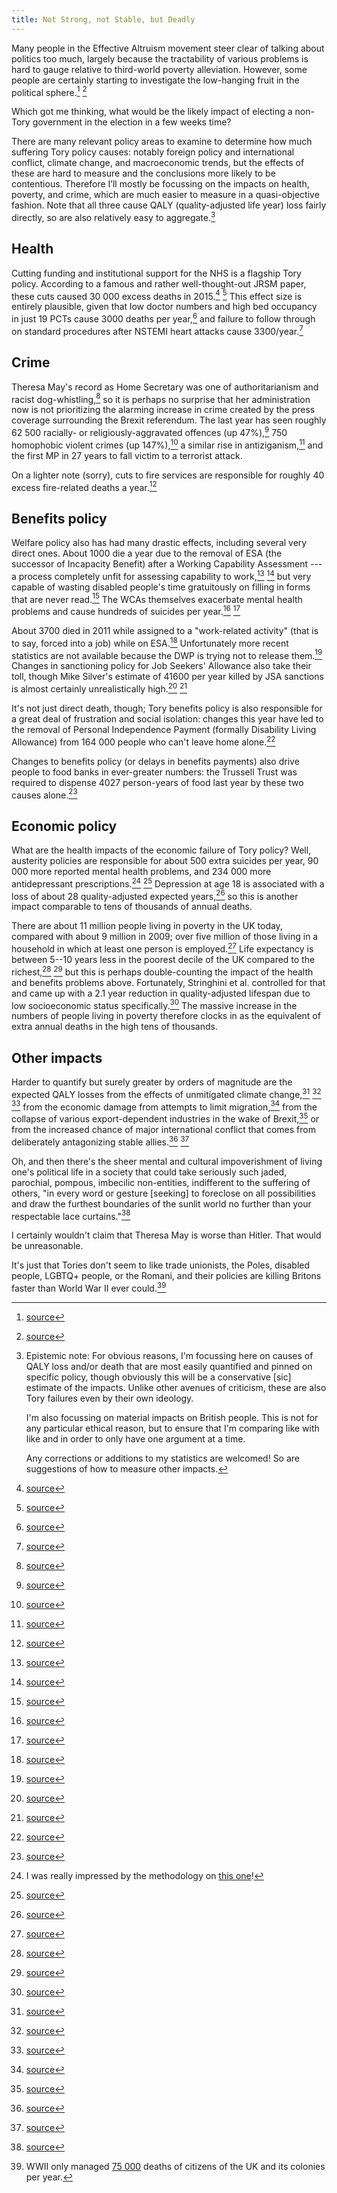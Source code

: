 ```yaml
---
title: Not Strong, not Stable, but Deadly
---
```


Many people in the Effective Altruism movement steer clear of talking about politics too much, largely because the tractability of various problems is hard to gauge relative to third-world poverty alleviation. However, some people are certainly starting to investigate the low-hanging fruit in the political sphere.[^1] [^2]

Which got me thinking, what would be the likely impact of electing a non-Tory government in the election in a few weeks time?

There are many relevant policy areas to examine to determine how much suffering Tory policy causes: notably foreign policy and international conflict, climate change, and macroeconomic trends, but the effects of these are hard to measure and the conclusions more likely to be contentious. Therefore I’ll mostly be focussing on the impacts on health, poverty, and crime, which are much easier to measure in a quasi-objective fashion. Note that all three cause QALY (quality-adjusted life year) loss fairly directly, so are also relatively easy to aggregate.[^title]

## Health
Cutting funding and institutional support for the NHS is a flagship Tory policy. According to a famous and rather well-thought-out JRSM paper, these cuts caused 30 000 excess deaths in 2015.[^h1] [^h2] This effect size is entirely plausible, given that low doctor numbers and high bed occupancy in just 19 PCTs cause 3000 deaths per year,[^h3] and failure to follow through on standard procedures after NSTEMI heart attacks cause 3300/year.[^h4]

## Crime
Theresa May's record as Home Secretary was one of authoritarianism and racist dog-whistling,[^c1] so it is perhaps no surprise that her administration now is not prioritizing the alarming increase in crime created by the press coverage surrounding the Brexit referendum. The last year has seen roughly 62 500 racially- or religiously-aggravated offences (up 47%),[^c2] 750 homophobic violent crimes (up 147%),[^c3] a similar rise in antiziganism,[^c4] and the first MP in 27 years to fall victim to a terrorist attack.

On a lighter note (sorry), cuts to fire services are responsible for roughly 40 excess fire-related deaths a year.[^c5]

## Benefits policy
Welfare policy also has had many drastic effects, including several very direct ones. About 1000 die a year due to the removal of ESA (the successor of Incapacity Benefit) after a Working Capability Assessment ---  a process completely unfit for assessing capability to work,[^b1] [^b2] but very capable of wasting disabled people's time gratuitously on filling in forms that are never read.[^b2forms] The WCAs themselves exacerbate mental health problems and cause hundreds of suicides per year.[^b3] [^b4]

About 3700 died in 2011 while assigned to a "work-related activity" (that is to say, forced into a job) while on ESA.[^b5] Unfortunately more recent statistics are not available because the DWP is trying not to release them.[^b6] Changes in sanctioning policy for Job Seekers' Allowance also take their toll, though Mike Silver's estimate of 41600 per year killed by JSA sanctions is almost certainly unrealistically high.[^b7] [^b8]

It's not just direct death, though; Tory benefits policy is also responsible for a great deal of frustration and social isolation: changes this year have led to the removal of Personal Independence Payment (formally Disability Living Allowance) from 164 000 people who can't leave home alone.[^b9]

Changes to benefits policy (or delays in benefits payments) also drive people to food banks in ever-greater numbers: the Trussell Trust was required to dispense 4027 person-years of food last year by these two causes alone.[^b10]

## Economic policy
What are the health impacts of the economic failure of Tory policy? Well, austerity policies are responsible for about 500 extra suicides per year, 90 000 more reported mental health problems, and 234 000 more antidepressant prescriptions.[^b11] [^b11b] Depression at age 18 is associated with a loss of about 28 quality-adjusted expected years,[^b12] so this is another impact comparable to tens of thousands of annual deaths.

There are about 11 million people living in poverty in the UK today, compared with about 9 million in 2009; over five million of those living in a household in which at least one person is employed.[^b13] Life expectancy is between 5--10 years less in the poorest decile of the UK compared to the richest,[^b14] [^b15] but this is perhaps double-counting the impact of the health and benefits problems above. Fortunately, Stringhini et al. controlled for that and came up with a 2.1 year reduction in quality-adjusted lifespan due to low socioeconomic status specifically.[^b16] The massive increase in the numbers of people living in poverty therefore clocks in as the equivalent of extra annual deaths in the high tens of thousands.

## Other impacts
Harder to quantify but surely greater by orders of magnitude are the expected QALY losses from the effects of unmitigated climate change,[^20] [^21] [^22] from the economic damage from attempts to limit migration,[^23] from the collapse of various export-dependent industries in the wake of Brexit,[^24] or from the increased chance of major international conflict that comes from deliberately antagonizing stable allies.[^25] [^26]

Oh, and then there's the sheer mental and cultural impoverishment of living one's political life in a society that could take seriously such jaded, parochial, pompous, imbecilic non-entities, indifferent to the suffering of others, "in every word or gesture [seeking] to foreclose on all possibilities and draw the furthest boundaries of the sunlit world no further than your respectable lace curtains."[^30]

I certainly wouldn't claim that Theresa May is worse than Hitler. That would be unreasonable.

It's just that Tories don't seem to like trade unionists, the Poles, disabled people, LGBTQ+ people, or the Romani, and their policies are killing Britons faster than World War II ever could.[^war]


[^title]: Epistemic note: For obvious reasons, I'm focussing here on causes of QALY loss and/or death that are most easily quantified and pinned on specific policy, though obviously this will be a conservative [sic] estimate of the impacts. Unlike other avenues of criticism, these are also Tory failures even by their own ideology.

    I'm also focussing on material impacts on British people. This is not for any particular ethical reason, but to ensure that I'm comparing like with like and in order to only have one argument at a time.

    Any corrections or additions to my statistics are welcomed! So are suggestions of how to measure other impacts.

[^1]: [source](http://www.openphilanthropy.org/focus/us-policy)
[^2]: [source](https://docs.google.com/document/d/1DTl4TYaTPMAtwQTju9PZmxKhZTCh6nmi-Vh8cnSgYak/
)
[^h1]: [source](https://www.ncbi.nlm.nih.gov/pmc/articles/PMC5407517/)
[^h2]: [source](http://journals.sagepub.com/doi/abs/10.1177/0141076817693600?journalCode=jrsb)
[^h3]: [source](http://www.bbc.co.uk/news/health-39204681)
[^h4]: [source](http://www.nhs.uk/news/2016/05May/Pages/33000-deaths-linked-to-failings-in-NHS-heart-attack-care.aspx
)
[^b1]: [source](http://www.huffingtonpost.co.uk/john-wight/tory-welfare-policy-is-killing-people_b_8053290.html)
[^b2]: [source](https://www.theguardian.com/society/2015/aug/27/thousands-died-after-fit-for-work-assessment-dwp-figures)
[^b2forms]: [source](http://voxpoliticalonline.com/2017/03/12/this-is-how-the-tory-disability-assessments-are-killing-people/)
[^b3]: [source](http://www.independent.co.uk/news/uk/politics/fit-to-work-wca-tests-mental-health-dwp-work-capability-assessment-benefits-esa-pip-a7623686.html)
[^b4]: [source](https://www.newscientist.com/article/dn28499-analysis-links-590-suicides-to-push-to-get-disabled-working/)
[^b5]: [source](https://www.gov.uk/government/uploads/system/uploads/attachment_data/file/223050/incap_decd_recips_0712.pdf)
[^b6]: [source](http://voxpoliticalonline.com/2014/08/12/foi-or-just-fu/)
[^b7]: [source](http://voxpoliticalonline.com/2015/02/10/how-many-deaths-have-tory-evidence-free-policies-caused/)
[^b8]: [source](http://theconversation.com/fact-check-do-job-centres-have-a-target-for-benefit-sanctions-41212)
[^b9]: [source](https://twitter.com/danbloom1/status/835882927791738886/photo/1?ref_src=twsrc%5Etfw)
[^b10]: [source](https://www.trusselltrust.org/wp-content/uploads/sites/2/2017/04/Early-Warnings-Universal-Credit-and-Foodbanks.pdf)
[^b11]: I was really impressed by the methodology on [this one](http://jech.bmj.com/content/early/2015/10/26/jech-2015-206209)!
[^b11b]: [source](https://livrepository.liverpool.ac.uk/3001204/1/200423183_Nov2015.pdf)
[^b12]: [source](https://www.ncbi.nlm.nih.gov/pmc/articles/PMC4590980/)
[^b13]: [source](https://www.jrf.org.uk/file/49965/download?token=81Vp6BMy&filetype=full-report)
[^b14]: [source](http://www.independent.co.uk/news/uk/home-news/life-expectancy-gap-between-rich-poor-widening-first-time-in-150-years-men-women-a7010881.html)
[^b15]: [source](http://www.telegraph.co.uk/news/politics/10699077/Rich-will-live-life-to-the-full-20-years-longer-than-poor-official-figures-show.html)
[^b16]: [source](http://www.thelancet.com/journals/lancet/article/PIIS0140-6736(16)32380-7/fulltext
)
[^c1]: [source](https://www.theguardian.com/politics/2016/jul/18/what-does-theresa-mays-record-as-home-secretary-tell-us)
[^c2]: [source](http://www.independent.co.uk/news/uk/home-news/brexit-vote-hate-crime-rise-100-per-cent-england)
[^c3]: [source](https://www.theguardian.com/society/2016/oct/08/homophobic-attacks-double-after-brexit-vote)
[^c4]: [source](http://www.aljazeera.com/news/2016/07/brexit-fallout-anti-migrant-attacks-surge-uk-160725130134736.html)
[^c5]: [source](http://anotherangryvoice.blogspot.co.uk/2017/04/how-tory-cuts-to-fire-service-are.html
)
[^20]: [source](https://www.theguardian.com/environment/2015/jul/24/the-9-green-policies-killed-off-by-tory-government)
[^21]: [source](http://www.ghf-ge.org/human-impact-report.pdf)
[^22]: [source](http://www.worldwatch.org/climate-refugees-human-cost-global-warming)
[^23]: [source](http://cdn.budgetresponsibility.org.uk/March2016EFO.pdf)
[^24]: [source](http://www.telegraph.co.uk/news/0/what-would-brexit-mean-for-british-trade/)
[^25]: [source](http://www.independent.co.uk/news/uk/politics/downing-street-michael-howard-gibraltar-war-spain-uk-territory-brexit-eu-theresa-may-a7664246.html)
[^26]: [source](http://www.telegraph.co.uk/news/2016/04/12/tory-meps-rude-gesture-to-belgian-politician-in-eu-parliament/
)
[^30]: [source](https://samkriss.com/2017/04/24/corbynism-or-barbarism-part-ii/
)
[^war]: WWII only managed [75 000](https://en.wikipedia.org/wiki/World_War_II_casualties) deaths of citizens of the UK and its colonies per year.

